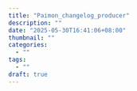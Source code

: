 ```yaml
---
title: "Paimon_changelog_producer"
description: ""
date: "2025-05-30T16:41:06+08:00"
thumbnail: ""
categories:
  - ""
tags:
  - ""
draft: true
---
```

